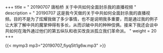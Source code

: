 +++
title = " 20190707 唐柏桥 关于中共如何全面封杀我的直播视频 "
description = " 20190707 这是我今天做的关于中共如何全面封杀我的直播视频。目的不是为了炫耀我做了多少事情，也不是说明我多重要，而是通过我的例子让大家了解中共的魔掌伸得有多长，从而识破中共的种种伎俩。接来下我还会谈中共如何在海外通过他们的第五纵队和收买改良派孤立我们革命派。 "
weight = 20
+++

{{< mymp3 mp3="20190707_fiyq5lt1g6w.mp3" >}}

